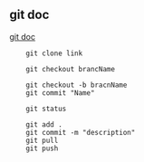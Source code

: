 ## git doc
[git doc](https://git-scm.com/doc)

```
    git clone link
```

```
    git checkout brancName
```

```
    git checkout -b bracnName
    git commit "Name"
```

```
    git status
``` 

```
    git add .
    git commit -m "description"
    git pull
    git push
```